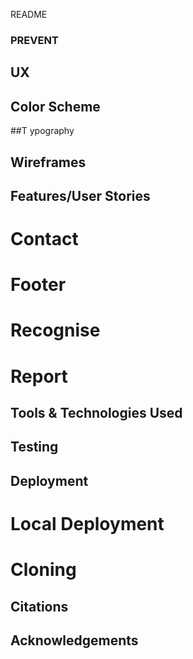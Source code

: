 README

### **PREVENT**

## UX

## Color Scheme

##T ypography

## Wireframes

## Features/User Stories

# Contact

# Footer

# Recognise

# Report

## Tools & Technologies Used

## Testing

## Deployment

# Local Deployment

# Cloning

## Citations

## Acknowledgements

